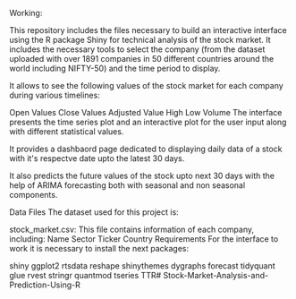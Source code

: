 Working:

This repository includes the files necessary to build an interactive interface using the R package Shiny for technical analysis of the stock market. It includes the necessary tools to select the company (from the dataset uploaded with over 1891 companies in 50 different countries around the world including NIFTY-50) and the time period to display.

It allows to see the following values of the stock market for each company during various timelines:

Open Values
Close Values
Adjusted Value
High
Low
Volume
The interface presents the time series plot and an interactive plot for the user input along with different statistical values.

It provides a dashbaord page dedicated to displaying daily data of a stock with it's respectve date upto the latest 30 days.

It also predicts the future values of the stock upto next 30 days with the help of ARIMA forecasting both with seasonal and non seasonal components.

Data Files
The dataset used for this project is:

stock_market.csv: This file contains information of each company, including:
Name
Sector
Ticker
Country
Requirements
For the interface to work it is necessary to install the next packages:

shiny
ggplot2
rtsdata
reshape
shinythemes
dygraphs
forecast
tidyquant
glue
rvest
stringr
quantmod
tseries
TTR# Stock-Market-Analysis-and-Prediction-Using-R
